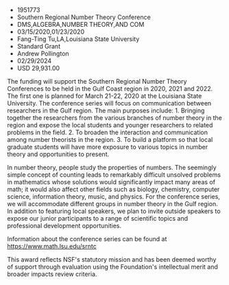 
* 1951773
* Southern Regional Number Theory Conference
* DMS,ALGEBRA,NUMBER THEORY,AND COM
* 03/15/2020,01/23/2020
* Fang-Ting Tu,LA,Louisiana State University
* Standard Grant
* Andrew Pollington
* 02/29/2024
* USD 29,931.00

The funding will support the Southern Regional Number Theory Conferences to be
held in the Gulf Coast region in 2020, 2021 and 2022. The first one is planned
for March 21-22, 2020 at the Louisiana State University. The conference series
will focus on communication between researchers in the Gulf region. The main
purposes include: 1. Bringing together the researchers from the various branches
of number theory in the region and expose the local students and younger
researchers to related problems in the field. 2. To broaden the interaction and
communication among number theorists in the region. 3. To build a platform so
that local graduate students will have more exposure to various topics in number
theory and opportunities to present.

In number theory, people study the properties of numbers. The seemingly simple
concept of counting leads to remarkably difficult unsolved problems in
mathematics whose solutions would significantly impact many areas of math; it
would also affect other fields such as biology, chemistry, computer science,
information theory, music, and physics. For the conference series, we will
accommodate different groups in number theory in the Gulf region. In addition to
featuring local speakers, we plan to invite outside speakers to expose our
junior participants to a range of scientific topics and professional development
opportunities.

Information about the conference series can be found at
https://www.math.lsu.edu/srntc

This award reflects NSF's statutory mission and has been deemed worthy of
support through evaluation using the Foundation's intellectual merit and broader
impacts review criteria.
